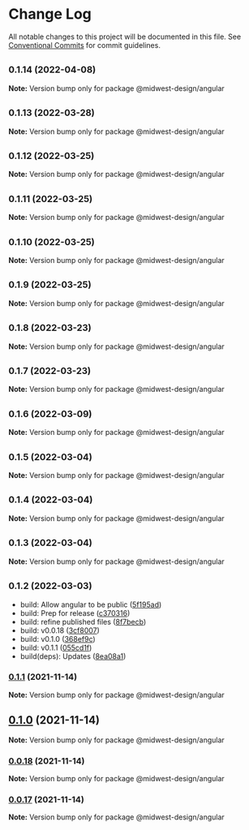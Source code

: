 # Change Log

All notable changes to this project will be documented in this file.
See [Conventional Commits](https://conventionalcommits.org) for commit guidelines.

## <small>0.1.14 (2022-04-08)</small>

**Note:** Version bump only for package @midwest-design/angular





## <small>0.1.13 (2022-03-28)</small>

**Note:** Version bump only for package @midwest-design/angular





## <small>0.1.12 (2022-03-25)</small>

**Note:** Version bump only for package @midwest-design/angular





## <small>0.1.11 (2022-03-25)</small>

**Note:** Version bump only for package @midwest-design/angular





## <small>0.1.10 (2022-03-25)</small>

**Note:** Version bump only for package @midwest-design/angular





## <small>0.1.9 (2022-03-25)</small>

**Note:** Version bump only for package @midwest-design/angular





## <small>0.1.8 (2022-03-23)</small>

**Note:** Version bump only for package @midwest-design/angular





## <small>0.1.7 (2022-03-23)</small>

**Note:** Version bump only for package @midwest-design/angular





## <small>0.1.6 (2022-03-09)</small>

**Note:** Version bump only for package @midwest-design/angular





## <small>0.1.5 (2022-03-04)</small>

**Note:** Version bump only for package @midwest-design/angular





## <small>0.1.4 (2022-03-04)</small>

**Note:** Version bump only for package @midwest-design/angular





## <small>0.1.3 (2022-03-04)</small>

**Note:** Version bump only for package @midwest-design/angular





## <small>0.1.2 (2022-03-03)</small>

* build: Allow angular to be public ([5f195ad](https://github.com/splitinfinities/Midwest/commit/5f195ad))
* build: Prep for release ([c370316](https://github.com/splitinfinities/Midwest/commit/c370316))
* build: refine published files ([8f7becb](https://github.com/splitinfinities/Midwest/commit/8f7becb))
* build: v0.0.18 ([3cf8007](https://github.com/splitinfinities/Midwest/commit/3cf8007))
* build: v0.1.0 ([368ef9c](https://github.com/splitinfinities/Midwest/commit/368ef9c))
* build: v0.1.1 ([055cd1f](https://github.com/splitinfinities/Midwest/commit/055cd1f))
* build(deps): Updates ([8ea08a1](https://github.com/splitinfinities/Midwest/commit/8ea08a1))





### [0.1.1](https://github.com/splitinfinities/midwest/compare/v0.1.0...v0.1.1) (2021-11-14)

**Note:** Version bump only for package @midwest-design/angular





## [0.1.0](https://github.com/splitinfinities/midwest/compare/v0.0.17...v0.1.0) (2021-11-14)

**Note:** Version bump only for package @midwest-design/angular





### [0.0.18](https://github.com/splitinfinities/midwest/compare/v0.0.17...v0.0.18) (2021-11-14)

**Note:** Version bump only for package @midwest-design/angular





### [0.0.17](https://github.com/splitinfinities/midwest/compare/v0.0.15...v0.0.17) (2021-11-14)

**Note:** Version bump only for package @midwest-design/angular
